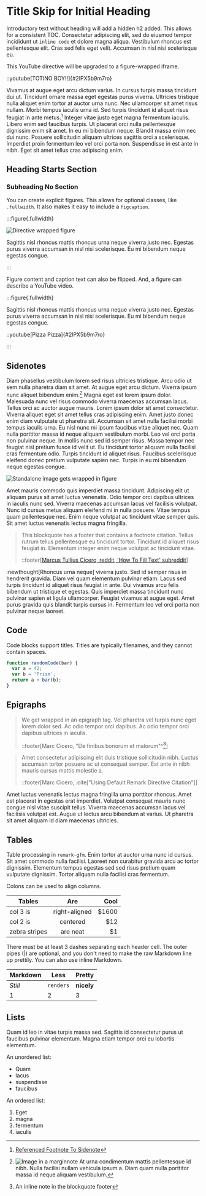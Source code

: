 # Title Skip for Initial Heading

Introductory text without heading will add a hidden h2 added. This allows for a
consistent TOC. Consectetur adipiscing elit, sed do eiusmod tempor incididunt
ut `inline code` et dolore magna aliqua. Vestibulum rhoncus est pellentesque
elit. Cras sed felis eget velit. Accumsan in nisl nisi scelerisque eu.

This YouTube directive will be upgraded to a figure-wrapped iframe.

::youtube[TOTINO BOY!!]{#2lPX5b9m7ro}

Vivamus at augue eget arcu dictum varius. In cursus turpis massa tincidunt dui
ut. Tincidunt ornare massa eget egestas purus viverra. Ultricies tristique
nulla aliquet enim tortor at auctor urna nunc. Nec ullamcorper sit amet risus
nullam. Morbi tempus iaculis urna id. Sed turpis tincidunt id aliquet risus
feugiat in ante metus.[^1] Integer vitae justo eget magna fermentum iaculis.
Libero enim sed faucibus turpis. Ut placerat orci nulla pellentesque dignissim
enim sit amet. In eu mi bibendum neque. Blandit massa enim nec dui nunc.
Posuere sollicitudin aliquam ultrices sagittis orci a scelerisque. Imperdiet
proin fermentum leo vel orci porta non. Suspendisse in est ante in nibh. Eget
sit amet tellus cras adipiscing enim.

[^1]: [Referenced Footnote To Sidenote](https://www.google.com)

## Heading Starts Section

### Subheading No Section

You can create explicit figures. This allows for optional classes, like
`.fullwidth`. It also makes it easy to include a `figcaption`.

:::figure{.fullwidth}

![Directive wrapped figure](https://picsum.photos/200/300)

Sagittis nisl rhoncus mattis rhoncus urna neque viverra justo nec. Egestas
purus viverra accumsan in nisl nisi scelerisque. Eu mi bibendum neque egestas
congue.

:::

Figure content and caption text can also be flipped. And, a figure can describe
a YouTube video.

:::figure{.fullwidth}

Sagittis nisl rhoncus mattis rhoncus urna neque viverra justo nec. Egestas
purus viverra accumsan in nisl nisi scelerisque. Eu mi bibendum neque egestas
congue.

::youtube[Pizza Pizza]{#2lPX5b9m7ro}

:::

## Sidenotes

Diam phasellus vestibulum lorem sed risus ultricies tristique. Arcu odio ut sem
nulla pharetra diam sit amet. At augue eget arcu dictum. Viverra ipsum nunc
aliquet bibendum enim.[^margin] Magna eget est lorem ipsum dolor. Malesuada nunc vel
risus commodo viverra maecenas accumsan lacus. Tellus orci ac auctor augue
mauris. Lorem ipsum dolor sit amet consectetur. Viverra aliquet eget sit amet
tellus cras adipiscing enim. Amet justo donec enim diam vulputate ut pharetra
sit. Accumsan sit amet nulla facilisi morbi tempus iaculis urna. Eu nisl nunc
mi ipsum faucibus vitae aliquet nec. Quam nulla porttitor massa id neque
aliquam vestibulum morbi. Leo vel orci porta non pulvinar neque. In mollis
nunc sed id semper risus. Massa tempor nec feugiat nisl pretium fusce id velit
ut. Eu tincidunt tortor aliquam nulla facilisi cras fermentum odio. Turpis
tincidunt id aliquet risus. Faucibus scelerisque eleifend donec pretium
vulputate sapien nec. Turpis in eu mi bibendum neque egestas congue.

[^margin]:
    ![Image in a marginnote](./local-image.png) At urna condimentum mattis
    pellentesque id nibh. Nulla facilisi nullam vehicula ipsum a. Diam quam
    nulla porttitor massa id neque aliquam vestibulum.

![Standalone image gets wrapped in figure](./local-image.png)

Amet mauris commodo quis imperdiet massa tincidunt. Adipiscing elit ut aliquam
purus sit amet luctus venenatis. Odio tempor orci dapibus ultrices in iaculis
nunc sed. Viverra maecenas accumsan lacus vel facilisis volutpat. Nunc id
cursus metus aliquam eleifend mi in nulla posuere. Vitae tempus quam
pellentesque nec. Enim neque volutpat ac tincidunt vitae semper quis.
Sit amet luctus venenatis lectus magna fringilla.

> This blockquote has a footer that contains a footnote citation. Tellus rutrum
> tellus pellentesque eu tincidunt tortor. Tincidunt id aliquet risus feugiat
> in. Elementum integer enim neque volutpat ac tincidunt vitae.
>
> ::footer[[Marcus Tullius Cicero, reddit, 'How To Fill Text' subreddit][quote-cite]]

[quote-cite]: https://www.reddit.com/r/AskHistorians/comments/1l2jge/how_significant_was_cicero_in_the_events_that_led/

:newthought[Rhoncus urna neque] viverra justo. Sed id semper risus in hendrerit
gravida. Diam vel quam elementum pulvinar etiam. Lacus sed turpis tincidunt id
aliquet risus feugiat in ante. Dui vivamus arcu felis bibendum ut tristique et
egestas. Quis imperdiet massa tincidunt nunc pulvinar sapien et ligula
ullamcorper. Feugiat vivamus at augue eget. Amet purus gravida quis blandit
turpis cursus in. Fermentum leo vel orci porta non pulvinar neque laoreet.

## Code

Code blocks support titles. Titles are typically filenames, and they cannot
contain spaces.

```js
function randomCode(bar) {
  var a = 42;
  var b = 'Prism';
  return a + bar(b);
}
```

## Epigraphs

> We get wrapped in an epigraph tag. Vel pharetra vel turpis nunc eget lorem
> dolor sed. Ac odio tempor orci dapibus. Ac odio tempor orci dapibus ultrices
> in iaculis.
>
> ::footer[Marc Cicero, "De finibus bonorum et malorum"^[^footer]]

> Amet consectetur adipiscing elit duis tristique sollicitudin nibh. Luctus
> accumsan tortor posuere ac ut consequat semper. Est ante in nibh mauris
> cursus mattis molestie a.
>
> ::footer[Marc Cicero, :cite["Using Default Remark Directive Citation"]]

Amet luctus venenatis lectus magna fringilla urna porttitor rhoncus. Amet est
placerat in egestas erat imperdiet. Volutpat consequat mauris nunc congue nisi
vitae suscipit tellus. Viverra maecenas accumsan lacus vel facilisis volutpat
est. Augue ut lectus arcu bibendum at varius. Ut pharetra sit amet aliquam id
diam maecenas ultricies.

[^footer]: An inline note in the blockquote footer
    
## Tables

Table processing in `remark-gfm`. Enim tortor at auctor urna nunc id cursus.
Sit amet commodo nulla facilisi. Laoreet non curabitur gravida arcu ac tortor
dignissim. Elementum tempus egestas sed sed risus pretium quam vulputate
dignissim. Tortor aliquam nulla facilisi cras fermentum.

Colons can be used to align columns.

| Tables        |      Are      |   Cool |
| ------------- | :-----------: | -----: |
| col 3 is      | right-aligned | \$1600 |
| col 2 is      |   centered    |   \$12 |
| zebra stripes |   are neat    |    \$1 |

There must be at least 3 dashes separating each header cell. The outer pipes (|)
are optional, and you don't need to make the raw Markdown line up prettily. You
can also use inline Markdown.

| Markdown | Less      | Pretty     |
| -------- | --------- | ---------- |
| _Still_  | `renders` | **nicely** |
| 1        | 2         | 3          |

## Lists

Quam id leo in vitae turpis massa sed. Sagittis id consectetur purus ut
faucibus pulvinar elementum. Magna etiam tempor orci eu lobortis elementum.

An unordered list:

- Quam
- lacus
- suspendisse
- faucibus

An ordered list:

1. Eget
2. magna
3. fermentum
4. iaculis

